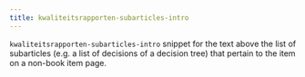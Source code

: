 ```yaml
---
title: kwaliteitsrapporten-subarticles-intro
---
```


`kwaliteitsrapporten-subarticles-intro` snippet for the text above the list of subarticles (e.g. a list of decisions of a decision tree) that pertain to the item on a non-book item page.
